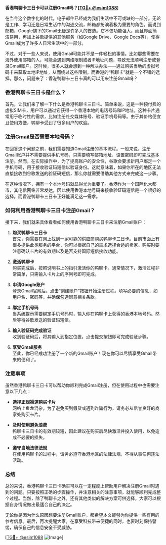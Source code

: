 **香港鸭聊卡三日卡可以注册Gmail吗？[[TG💪+ @esim1088](https://t.me/s/esim1088)]**

在当今这个数字化的时代，电子邮件已经成为我们生活中不可或缺的一部分。无论是工作、学习还是日常生活中的沟通交流，邮箱都扮演着极为重要的角色。而说到邮箱，Google旗下的Gmail无疑是许多人的首选。它不仅功能强大，而且界面简洁易用，再加上谷歌提供的其他服务（如Google Drive、Google Docs等），使得Gmail成为了许多人日常生活中的一部分。

不过，对于一些人来说，使用Gmail可能并不是一件轻松的事情。比如那些需要在海外使用邮箱的人，可能会遇到网络限制或者IP地址问题，导致无法顺利注册或登录Gmail账户。这时候，很多人就会想到一种解决办法——通过购买当地的虚拟号码卡来获取本地IP地址，从而绕过这些限制。而香港的“鸭聊卡”就是一个不错的选择。那么，问题来了：香港鸭聊卡三日卡真的可以用来注册Gmail吗？

### 香港鸭聊卡三日卡是什么？

首先，让我们来了解一下什么是香港鸭聊卡三日卡。简单来说，这是一种预付费的虚拟SIM卡，用户可以通过它获得一个香港本地的电话号码和IP地址。这种卡片通常用于临时性的需求，比如注册社交媒体账号、验证手机号码等。由于其价格便宜且使用方便，鸭聊卡受到了很多用户的欢迎。

### 注册Gmail是否需要本地号码？

在回答这个问题之前，我们需要知道Gmail注册的基本流程。一般来说，注册Gmail账户并不需要提供手机号码，只需要填写邮箱地址、设置密码即可完成基本注册。然而，在实际操作中，为了提高账户的安全性，谷歌会要求新用户绑定一个手机号码，用于接收验证码短信以验证身份。这就意味着，如果你所在的地区无法直接接收到谷歌发送的验证码短信，那么你就需要借助其他方式来完成这一步骤。

在这种情况下，拥有一个本地号码就显得尤为重要了。香港作为一个国际化大都市，其电信网络非常发达，因此使用香港本地号码来接收验证码短信是一个很好的选择。而香港鸭聊卡三日卡正好能满足这一需求。

### 如何利用香港鸭聊卡三日卡注册Gmail？

接下来，我们就来具体看看如何使用香港鸭聊卡三日卡来注册Gmail账户：

1. **购买鸭聊卡三日卡**  
   首先，你需要在网上找到一家可靠的供应商购买鸭聊卡三日卡。目前市面上有很多提供此类服务的平台，你可以根据自己的需求选择合适的卖家。购买时要注意确认卡片的有效期以及是否支持国际短信接收功能。

2. **激活鸭聊卡**  
   购买完成后，按照说明书上的指引激活你的鸭聊卡。通常情况下，激活过程非常简单，只需输入卡片上的序列号即可完成。

3. **申请Google账户**  
   登录Gmail官网后，点击“创建账户”按钮开始注册过程。填写必要的信息，如用户名、密码等，并确保勾选同意相关条款。

4. **绑定手机号码**  
   当系统提示需要绑定手机号码时，输入你在鸭聊卡上获得的香港本地号码。然后等待谷歌发送的验证码短信。

5. **输入验证码完成验证**  
   收到验证码后，将其输入到指定位置，点击提交按钮即可完成验证步骤。

6. **享受Gmail服务**  
   至此，你已经成功注册了一个新的Gmail账户！现在你可以尽情享受Gmail带来的便利了。

### 注意事项

虽然香港鸭聊卡三日卡可以帮助你顺利完成Gmail注册，但在使用过程中也需要注意以下几点：

- **选择正规渠道购买卡片**  
  网络上鱼龙混杂，为了避免买到假货或遇到诈骗行为，请务必从信誉良好的商家处购买卡片。

- **及时使用避免浪费**  
  鸭聊卡三日卡的有效期较短，因此建议在购买后尽快激活并投入使用，以免造成不必要的损失。

- **遵守当地法律法规**  
  在使用鸭聊卡的过程中，请务必遵守香港地区的法律法规，不得从事任何违法活动。

### 总结

总的来说，香港鸭聊卡三日卡确实可以在一定程度上帮助用户解决注册Gmail时遇到的问题。只要按照正确的步骤操作，并注意相关的注意事项，就能够顺利完成整个过程。当然，除了鸭聊卡之外，还有其他类似的解决方案可供选择，大家可以根据自身情况做出最适合自己的决定。

无论你是因为什么原因想要注册Gmail账户，都希望本文能够为你提供一些有用的参考信息。最后，再次提醒大家，在享受科技带来便捷的同时，也要时刻保持警惕，确保自己的信息安全不受威胁。

[[TG💪+ @esim1088](https://t.me/s/esim1088) ![Image](https://i.postimg.cc/4NQfJmqS/Snipaste-2025-05-13-00-14-12.png)]